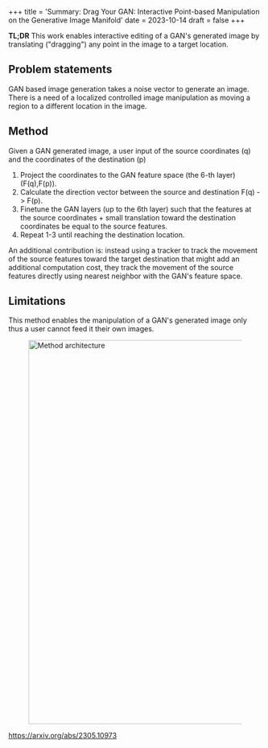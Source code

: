 +++
title = 'Summary: Drag Your GAN: Interactive Point-based Manipulation on the Generative Image Manifold'
date = 2023-10-14
draft = false
+++

**TL;DR** This work enables interactive editing of a GAN's generated image by translating ("dragging") any point in the image to a target location.

## Problem statements
GAN based image generation takes a noise vector to generate an image. There is a need of a localized controlled image manipulation as moving a region to a different location in the image.

## Method 
Given a GAN generated image, a user input of the source coordinates (q) and the coordinates of the destination (p)
1. Project the coordinates to the GAN feature space (the 6-th layer) (F(q),F(p)).
2. Calculate the direction vector between the source and destination F(q) -> F(p).
3. Finetune the GAN layers (up to the 6th layer) such that the features at the source coordinates + small translation toward the destination coordinates be equal to the source features.
4. Repeat 1-3 until reaching the destination location.

An additional contribution is: instead using a tracker to track the movement of the source features toward the target destination that might add an additional computation cost, they track the movement of the source features directly using nearest neighbor with the GAN's feature space.

## Limitations
This method enables the manipulation of a GAN's generated image only thus a user cannot feed it their own images.

<figure>
    <img src="/images/drag_your_gan.png"
         alt="Method architecture"
         width="764">
</figure>


<https://arxiv.org/abs/2305.10973>